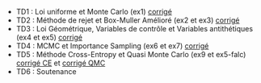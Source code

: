 - TD1 : Loi uniforme et Monte Carlo (ex1) [corrigé](/TD1_corr.R)
- TD2 : Méthode de rejet et Box-Muller Amélioré (ex2 et ex3) [corrigé](/TD2_code_corr.html)
- TD3 : Loi Géométrique, Variables de contrôle et Variables antithétiques (ex4 et ex5) [corrigé](/TD3_code_corr.html)
- TD4 : MCMC et Importance Sampling (ex6 et ex7) [corrigé](/TD4_code_corr.html)
- TD5 : Méthode Cross-Entropy et Quasi Monte Carlo (ex9 et ex5-falc) [corrigé CE](/TD5_code_corr.html) et [corrigé QMC](/quasi_monte_carlo.Rmd)
- TD6 : Soutenance
